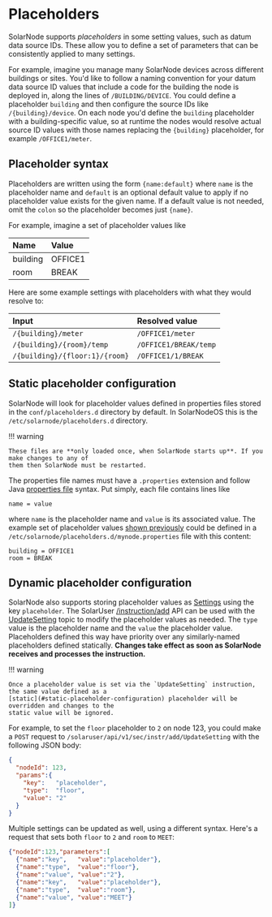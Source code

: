 # Placeholders

SolarNode supports _placeholders_ in some setting values, such as datum data source IDs. These allow
you to define a set of parameters that can be consistently applied to many settings.

For example, imagine you manage many SolarNode devices across different buildings or sites. You'd
like to follow a naming convention for your datum data source ID values that include a code for the
building the node is deployed in, along the lines of `/BUILDING/DEVICE`. You could define a
placeholder `building` and then configure the source IDs like `/{building}/device`. On each node
you'd define the `building` placeholder with a building-specific value, so at runtime the nodes
would resolve actual source ID values with those names replacing the `{building}` placeholder,
for example `/OFFICE1/meter`.

## Placeholder syntax

Placeholders are written using the form `{name:default}` where `name` is the placeholder name and
`default` is an optional default value to apply if no placeholder value exists for the given name.
If a default value is not needed, omit the `colon` so the placeholder becomes just `{name}`.

For example, imagine a set of placeholder values like

| Name     | Value   |
|:---------|:--------|
| building | OFFICE1 |
| room     | BREAK   |

Here are some example settings with placeholders with what they would resolve to:

| Input                          | Resolved value         |
|:-------------------------------|:-----------------------|
| `/{building}/meter`            | `/OFFICE1/meter`       |
| `/{building}/{room}/temp`      | `/OFFICE1/BREAK/temp`  |
| `/{building}/{floor:1}/{room}` | `/OFFICE1/1/BREAK`     |

## Static placeholder configuration

SolarNode will look for placeholder values defined in properties files stored in the
`conf/placeholders.d` directory by default. In SolarNodeOS this is the
`/etc/solarnode/placeholders.d` directory.

!!! warning

	These files are **only loaded once, when SolarNode starts up**. If you make changes to any of
	them then SolarNode must be restarted.

The properties file names must have a `.properties` extension and follow Java [properties
file][props-file] syntax. Put simply, each file contains lines like

```
name = value
```

where `name` is the placeholder name and `value` is its associated value. The example set of
placeholder values [shown previously](#placeholder-syntax) could be defined in a
`/etc/solarnode/placeholders.d/mynode.properties` file with this content:

```
building = OFFICE1
room = BREAK
```

## Dynamic placeholder configuration

SolarNode also supports storing placeholder values as [Settings](settings.md) using the key
`placeholder`. The SolarUser [/instruction/add][instr-add] API can be used with the
[UpdateSetting][UpdateSetting] topic to modify the placeholder values as needed. The `type` value is
the placeholder name and the `value` the placeholder value. Placeholders defined this way have
priority over any similarly-named placeholders defined statically. **Changes take effect as soon as
SolarNode receives and processes the instruction.**

!!! warning

	Once a placeholder value is set via the `UpdateSetting` instruction, the same value defined as a
	[static](#static-placeholder-configuration) placeholder will be overridden and changes to the
	static value will be ignored.

For example, to set the `floor` placeholder to `2` on node 123, you could make a `POST` request to
`/solaruser/api/v1/sec/instr/add/UpdateSetting` with the following JSON body:

```json
{
  "nodeId": 123,
  "params":{
    "key":   "placeholder",
    "type":  "floor",
    "value": "2"
  }
}
```

Multiple settings can be updated as well, using a different syntax. Here's a request that sets
both `floor` to `2` and `room` to `MEET`:

```json
{"nodeId":123,"parameters":[
  {"name":"key",   "value":"placeholder"},
  {"name":"type",  "value":"floor"},
  {"name":"value", "value":"2"},
  {"name":"key",   "value":"placeholder"},
  {"name":"type",  "value":"room"},
  {"name":"value", "value":"MEET"}
]}
```

[instr-add]: https://github.com/SolarNetwork/solarnetwork/wiki/SolarUser-API#queue-instruction
[props-file]: https://en.wikipedia.org/wiki/.properties
[UpdateSetting]: https://github.com/SolarNetwork/solarnetwork/wiki/SolarUser-API-enumerated-types#updatesetting
